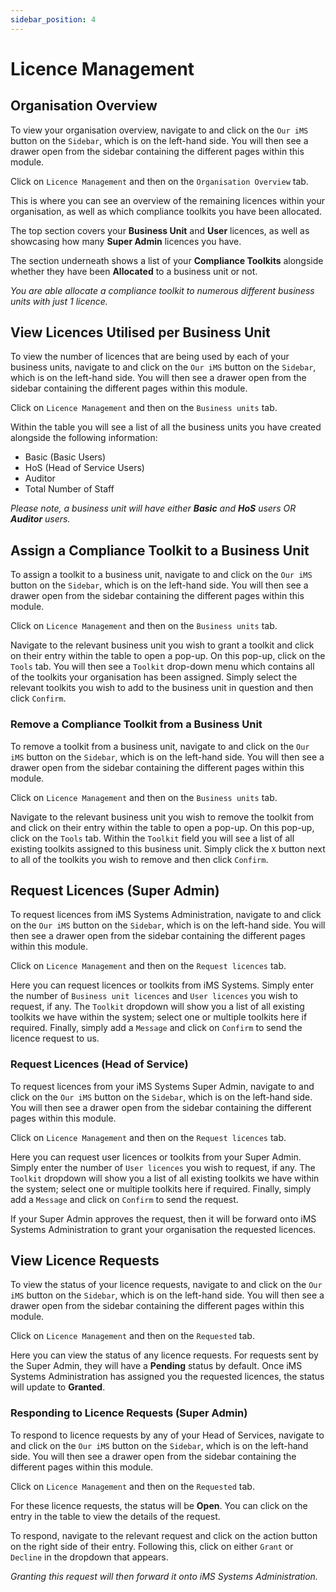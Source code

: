 ```yaml
---
sidebar_position: 4
---
```


# Licence Management

## Organisation Overview

To view your organisation overview, navigate to and click on the `Our iMS` button on the `Sidebar`, which is on the left-hand side. You will then see a drawer open from the sidebar containing the different pages within this module.

Click on `Licence Management` and then on the `Organisation Overview` tab.

This is where you can see an overview of the remaining licences within your organisation, as well as which compliance toolkits you have been allocated.

The top section covers your **Business Unit** and **User** licences, as well as showcasing how many **Super Admin** licences you have.

The section underneath shows a list of your **Compliance Toolkits** alongside whether they have been **Allocated** to a business unit or not.

*You are able allocate a compliance toolkit to numerous different business units with just 1 licence.*

## View Licences Utilised per Business Unit

To view the number of licences that are being used by each of your business units, navigate to and click on the `Our iMS` button on the `Sidebar`, which is on the left-hand side. You will then see a drawer open from the sidebar containing the different pages within this module.

Click on `Licence Management` and then on the `Business units` tab.

Within the table you will see a list of all the business units you have created alongside the following information:

+ Basic (Basic Users)
+ HoS (Head of Service Users)
+ Auditor
+ Total Number of Staff

*Please note, a business unit will have either **Basic** and **HoS** users OR **Auditor** users.*

## Assign a Compliance Toolkit to a Business Unit

To assign a toolkit to a business unit, navigate to and click on the `Our iMS` button on the `Sidebar`, which is on the left-hand side. You will then see a drawer open from the sidebar containing the different pages within this module.

Click on `Licence Management` and then on the `Business units` tab.

Navigate to the relevant business unit you wish to grant a toolkit and click on their entry within the table to open a pop-up. On this pop-up, click on the `Tools` tab. You will then see a `Toolkit` drop-down menu which contains all of the toolkits your organisation has been assigned. Simply select the relevant toolkits you wish to add to the business unit in question and then click `Confirm`.

### Remove a Compliance Toolkit from a Business Unit

To remove a toolkit from a business unit, navigate to and click on the `Our iMS` button on the `Sidebar`, which is on the left-hand side. You will then see a drawer open from the sidebar containing the different pages within this module.

Click on `Licence Management` and then on the `Business units` tab.

Navigate to the relevant business unit you wish to remove the toolkit from and click on their entry within the table to open a pop-up. On this pop-up, click on the `Tools` tab. Within the `Toolkit` field you will see a list of all existing toolkits assigned to this business unit. Simply click the `X` button next to all of the toolkits you wish to remove and then click `Confirm`.

## Request Licences (Super Admin)

To request licences from iMS Systems Administration, navigate to and click on the `Our iMS` button on the `Sidebar`, which is on the left-hand side. You will then see a drawer open from the sidebar containing the different pages within this module.

Click on `Licence Management` and then on the `Request licences` tab.

Here you can request licences or toolkits from iMS Systems. Simply enter the number of `Business unit licences` and `User licences` you wish to request, if any. The `Toolkit` dropdown will show you a list of all existing toolkits we have within the system; select one or multiple toolkits here if required. Finally, simply add a `Message` and click on `Confirm` to send the licence request to us.

### Request Licences (Head of Service)

To request licences from your iMS Systems Super Admin, navigate to and click on the `Our iMS` button on the `Sidebar`, which is on the left-hand side. You will then see a drawer open from the sidebar containing the different pages within this module.

Click on `Licence Management` and then on the `Request licences` tab.

Here you can request user licences or toolkits from your Super Admin. Simply enter the number of `User licences` you wish to request, if any. The `Toolkit` dropdown will show you a list of all existing toolkits we have within the system; select one or multiple toolkits here if required. Finally, simply add a `Message` and click on `Confirm` to send the request.

If your Super Admin approves the request, then it will be forward onto iMS Systems Administration to grant your organisation the requested licences.

## View Licence Requests

To view the status of your licence requests, navigate to and click on the `Our iMS` button on the `Sidebar`, which is on the left-hand side. You will then see a drawer open from the sidebar containing the different pages within this module.

Click on `Licence Management` and then on the `Requested` tab.

Here you can view the status of any licence requests. For requests sent by the Super Admin, they will have a **Pending** status by default. Once iMS Systems Administration has assigned you the requested licences, the status will update to **Granted**.

### Responding to Licence Requests (Super Admin)

To respond to licence requests by any of your Head of Services, navigate to and click on the `Our iMS` button on the `Sidebar`, which is on the left-hand side. You will then see a drawer open from the sidebar containing the different pages within this module.

Click on `Licence Management` and then on the `Requested` tab.

For these licence requests, the status will be **Open**. You can click on the entry in the table to view the details of the request.

To respond, navigate to the relevant request and click on the action button on the right side of their entry. Following this, click on either `Grant` or `Decline` in the dropdown that appears.

*Granting this request will then forward it onto iMS Systems Administration.*